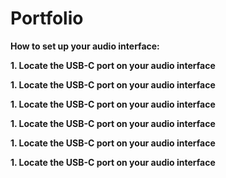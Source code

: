 # Portfolio
<task><b>How to set up your audio interface:<b/>
<p><steps>
<p><step><cmd>1. Locate the USB-C port on your audio interface<cmd/><step/><p/>
<p><step><cmd>1. Locate the USB-C port on your audio interface<cmd/><step/><p/>
<p><step><cmd>1. Locate the USB-C port on your audio interface<cmd/><step/><p/>
<p><step><cmd>1. Locate the USB-C port on your audio interface<cmd/><step/><p/>
<p><step><cmd>1. Locate the USB-C port on your audio interface<cmd/><step/><p/>
<p><step><cmd>1. Locate the USB-C port on your audio interface<cmd/><step/><p/>
<p/>
<task/>
